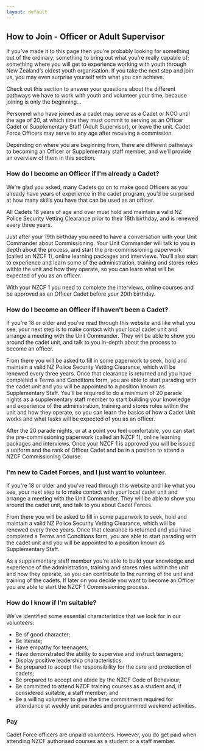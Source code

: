 ```yaml
---
layout: default
---
```


## How to Join - Officer or Adult Supervisor

If you've made it to this page then you're probably looking for something out of the ordinary; something to bring out what you're really capable of; something where you will get to experience working with youth through New Zealand’s oldest youth organisation. If you take the next step and join us, you may even surprise yourself with what you can achieve. 

Check out this section to answer your questions about the different pathways we have to work with youth and volunteer your time, because joining is only the beginning…

Personnel who have joined as a cadet may serve as a Cadet or NCO until the age of 20, at which time they must commit to serving as an Officer Cadet or Supplementary Staff (Adult Supervisor), or leave the unit. Cadet Force Officers may serve to any age after receiving a commission.

Depending on where you are beginning from, there are different pathways to becoming an Officer or Supplementary staff member, and we’ll provide an overview of them in this section.

### How do I become an Officer if I'm already a Cadet?

We’re glad you asked, many Cadets go on to make good Officers as you already have years of experience in the cadet program, you’d be surprised at how many skills you have that can be used as an officer.

All Cadets 18 years of age and over must hold and maintain a valid NZ Police Security Vetting Clearance prior to their 18th birthday, and is renewed every three years.

Just after your 19th birthday you need to have a conversation with your Unit Commander about Commissioning. Your Unit Commander will talk to you in depth about the process, and start the pre-commissioning paperwork (called an NZCF 1), online learning packages and interviews. You’ll also start to experience and learn some of the administration, training and stores roles within the unit and how they operate, so you can learn what will be expected of you as an officer. 

With your NZCF 1 you need to complete the interviews, online courses and be approved as an Officer Cadet before your 20th birthday.

### How do I become an Officer if I haven't been a Cadet?

If you're 18 or older and you’ve read through this website and like what you see, your next step is to make contact with your local cadet unit and arrange a meeting with the Unit Commander. They will be able to show you around the cadet unit, and talk to you in-depth about the process to become an officer.

From there you will be asked to fill in some paperwork to seek, hold and maintain a valid NZ Police Security Vetting Clearance, which will be renewed every three years. Once that clearance is returned and you have completed a Terms and Conditions form, you are able to start parading with the cadet unit and you will be appointed to a position known as Supplementary Staff.
You’ll be required to do a minimum of 20 parade nights as a supplementary staff member to start building your knowledge and experience of the administration, training and stores roles within the unit and how they operate, so you can learn the basics of how a Cadet Unit works and what tasks will be expected of you as an officer. 

After the 20 parade nights, or at a point you feel comfortable, you can start the pre-commissioning paperwork (called an NZCF 1), online learning packages and interviews. Once your NZCF 1 is approved you will be issued a uniform and the rank of Officer Cadet and be in a position to attend a NZCF Commissioning Course. 

### I'm new to Cadet Forces, and I just want to volunteer.

If you're 18 or older and you’ve read through this website and like what you see, your next step is to make contact with your local cadet unit and arrange a meeting with the Unit Commander. They will be able to show you around the cadet unit, and talk to you about Cadet Forces.

From there you will be asked to fill in some paperwork to seek, hold and maintain a valid NZ Police Security Vetting Clearance, which will be renewed every three years. Once that clearance is returned and you have completed a Terms and Conditions form, you are able to start parading with the cadet unit and you will be appointed to a position known as Supplementary Staff.

As a supplementary staff member you're able to build your knowledge and experience of the administration, training and stores roles within the unit and how they operate, so you can contribute to the running of the unit and training of the cadets. If later on you decide you want to become an Officer you are able to start the NZCF 1 Commissioning process. 

### How do I know if I'm suitable?

We’ve identified some essential characteristics that we look for in our volunteers:

* Be of good character;
* Be literate;
* Have empathy for teenagers;
* Have demonstrated the ability to supervise and instruct teenagers;
* Display positive leadership characteristics.
* Be prepared to accept the responsibility for the care and protection of cadets;
* Be prepared to accept and abide by the NZCF Code of Behaviour;
* Be committed to attend NZDF training courses as a student and, if considered suitable, a staff member; and
* Be a willing volunteer to give the time commitment required for attendance at weekly unit parades and programmed weekend activities.

### Pay

Cadet Force officers are unpaid volunteers. However, you do get paid when attending NZCF authorised courses as a student or a staff member.

